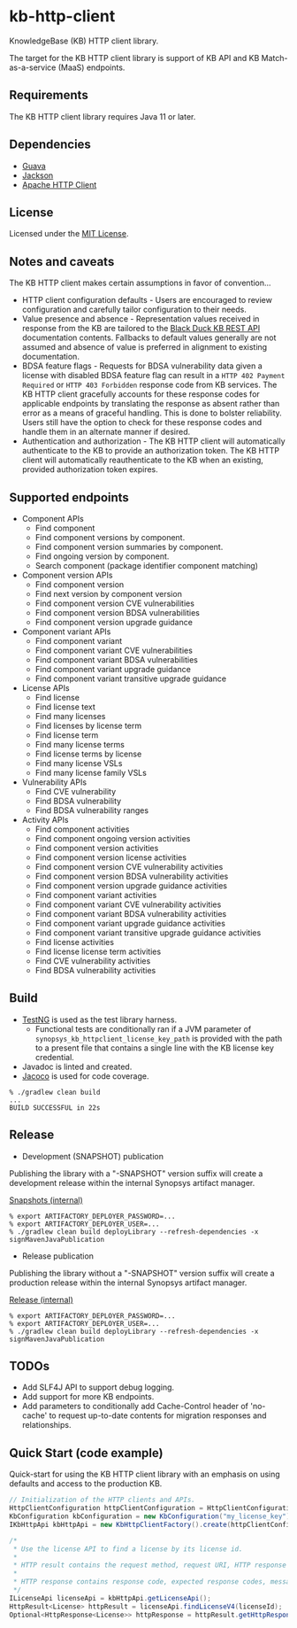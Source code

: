 # kb-http-client

KnowledgeBase (KB) HTTP client library.

The target for the KB HTTP client library is support of KB API and KB Match-as-a-service (MaaS) endpoints.

## Requirements

The KB HTTP client library requires Java 11 or later.

## Dependencies

* [Guava](https://github.com/google/guava)
* [Jackson](https://github.com/FasterXML/jackson)
* [Apache HTTP Client](https://hc.apache.org/httpcomponents-client-5.2.x)

## License

Licensed under the [MIT License](https://github.com/blackducksoftware/kb-http-client/blob/main/LICENSE).

## Notes and caveats

The KB HTTP client makes certain assumptions in favor of convention...

* HTTP client configuration defaults - Users are encouraged to review configuration and carefully tailor configuration to their needs.
* Value presence and absence - Representation values received in response from the KB are tailored to the [Black Duck KB REST API](https://kbtest.blackducksoftware.com/docs/index.html) documentation contents.  Fallbacks to default values generally are not assumed and absence of value is preferred in alignment to existing documentation.
* BDSA feature flags - Requests for BDSA vulnerability data given a license with disabled BDSA feature flag can result in a `HTTP 402 Payment Required` or `HTTP 403 Forbidden` response code from KB services.   The KB HTTP client gracefully accounts for these response codes for applicable endpoints by translating the response as absent rather than error as a means of graceful handling.   This is done to bolster reliability.   Users still have the option to check for these response codes and handle them in an alternate manner if desired.
* Authentication and authorization - The KB HTTP client will automatically authenticate to the KB to provide an authorization token.   The KB HTTP client will automatically reauthenticate to the KB when an existing, provided authorization token expires.

## Supported endpoints

+ Component APIs
    - Find component
    - Find component versions by component.
    - Find component version summaries by component.
    - Find ongoing version by component.
    - Search component (package identifier component matching)
+ Component version APIs
    - Find component version
    - Find next version by component version
    - Find component version CVE vulnerabilities
    - Find component version BDSA vulnerabilities
    - Find component version upgrade guidance
+ Component variant APIs
    - Find component variant
    - Find component variant CVE vulnerabilities
    - Find component variant BDSA vulnerabilities
    - Find component variant upgrade guidance
    - Find component variant transitive upgrade guidance
+ License APIs
    - Find license
    - Find license text    
    - Find many licenses
    - Find licenses by license term
    - Find license term
    - Find many license terms
    - Find license terms by license
    - Find many license VSLs
    - Find many license family VSLs
+ Vulnerability APIs
    - Find CVE vulnerability
    - Find BDSA vulnerability    
    - Find BDSA vulnerability ranges
+ Activity APIs
    - Find component activities
    - Find component ongoing version activities
    - Find component version activities
    - Find component version license activities
    - Find component version CVE vulnerability activities
    - Find component version BDSA vulnerability activities
    - Find component version upgrade guidance activities
    - Find component variant activities
    - Find component variant CVE vulnerability activities        
    - Find component variant BDSA vulnerability activities
    - Find component variant upgrade guidance activities
    - Find component variant transitive upgrade guidance activities
    - Find license activities
    - Find license license term activities
    - Find CVE vulnerability activities
    - Find BDSA vulnerability activities
                            
## Build

+ [TestNG](https://testng.org) is used as the test library harness.
    - Functional tests are conditionally ran if a JVM parameter of `synopsys_kb_httpclient_license_key_path` is provided with the path to a present file that contains a single line with the KB license key credential.
+ Javadoc is linted and created.
+ [Jacoco](https://github.com/jacoco/jacoco) is used for code coverage. 

```
% ./gradlew clean build
...
BUILD SUCCESSFUL in 22s
```

## Release

+ Development (SNAPSHOT) publication

Publishing the library with a "-SNAPSHOT" version suffix will create a development release within the internal Synopsys artifact manager.

[Snapshots (internal)](https://artifactory.internal.synopsys.com/artifactory/bds-integrations-snapshot/com/synopsys/integration/kb-http-client/)

```
% export ARTIFACTORY_DEPLOYER_PASSWORD=...
% export ARTIFACTORY_DEPLOYER_USER=...
% ./gradlew clean build deployLibrary --refresh-dependencies -x signMavenJavaPublication
```

+ Release publication

Publishing the library without a "-SNAPSHOT" version suffix will create a production release within the internal Synopsys artifact manager.

[Release (internal)](https://artifactory.internal.synopsys.com/artifactory/bds-integrations-release/com/synopsys/integration/kb-http-client/)

```
% export ARTIFACTORY_DEPLOYER_PASSWORD=...
% export ARTIFACTORY_DEPLOYER_USER=...
% ./gradlew clean build deployLibrary --refresh-dependencies -x signMavenJavaPublication
``` 

## TODOs

* Add SLF4J API to support debug logging.
* Add support for more KB endpoints.
* Add parameters to conditionally add Cache-Control header of 'no-cache' to request up-to-date contents for migration responses and relationships. 

## Quick Start (code example)

Quick-start for using the KB HTTP client library with an emphasis on using defaults and access to the production KB.  

```java
// Initialization of the HTTP clients and APIs.
HttpClientConfiguration httpClientConfiguration = HttpClientConfigurationBuilder.create().userAgent("MyApplication/1.0").build();
KbConfiguration kbConfiguration = new KbConfiguration("my_license_key");
IKbHttpApi kbHttpApi = new KbHttpClientFactory().create(httpClientConfiguration, kbConfiguration);

/* 
 * Use the license API to find a license by its license id.
 * 
 * HTTP result contains the request method, request URI, HTTP response if available, and exception cause if available.
 * 
 * HTTP response contains response code, expected response codes, message body if available, and migration metadata if available.
 */
ILicenseApi licenseApi = kbHttpApi.getLicenseApi();
HttpResult<License> httpResult = licenseApi.findLicenseV4(licenseId);
Optional<HttpResponse<License>> httpResponse = httpResult.getHttpResponse();
```

